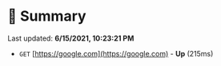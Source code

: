# 📖 Summary
Last updated: **6/15/2021, 10:23:21 PM**

- `GET` [https://google.com](https://google.com) - **Up** (215ms)
